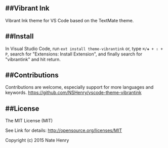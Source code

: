 ##Vibrant Ink
---
Vibrant Ink theme for VS Code based on the TextMate theme.

##Install
---
In Visual Studio Code, run `ext install theme-vibrantink` or, type `⌘/❖ + ⇧ + P`, search for "Extensions: Install Extension", and finally search for "vibrantink" and hit return.

##Contributions
---
Contributions are welcome, especially support for more languages and keywords.
https://github.com/NSHenry/vscode-theme-vibrantink

##License
---
The MIT License (MIT)

See Link for details: http://opensource.org/licenses/MIT

Copyright (c) 2015 Nate Henry
